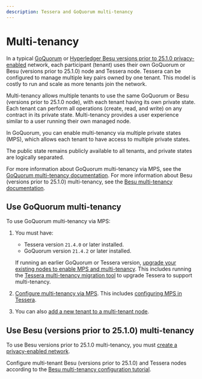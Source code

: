 ```yaml
---
description: Tessera and GoQuorum multi-tenancy
---
```


# Multi-tenancy

In a typical [GoQuorum](https://consensys.net/docs/goquorum/en/stable/) or
[Hyperledger Besu versions prior to 25.1.0 privacy-enabled](https://besu.hyperledger.org/en/stable/Concepts/Privacy/Privacy-Overview/) network,
each participant (tenant) uses their own GoQuorum or Besu (versions prior to 25.1.0) node and Tessera node.
Tessera can be configured to manage multiple key pairs owned by one tenant.
This model is costly to run and scale as more tenants join the network.

Multi-tenancy allows multiple tenants to use the same GoQuorum or Besu (versions prior to 25.1.0 node), with each tenant having its own private state.
Each tenant can perform all operations (create, read, and write) on any contract in its private state.
Multi-tenancy provides a user experience similar to a user running their own managed node.

In GoQuorum, you can enable multi-tenancy via multiple private states (MPS), which allows each tenant to have access to
multiple private states.

The public state remains publicly available to all tenants, and private states are logically separated.

For more information about GoQuorum multi-tenancy via MPS, see the [GoQuorum multi-tenancy documentation](https://consensys.net/docs/goquorum/en/stable/concepts/multi-tenancy/).
For more information about Besu (versions prior to 25.1.0) multi-tenancy, see the [Besu multi-tenancy documentation](https://besu.hyperledger.org/en/stable/Concepts/Privacy/Multi-Tenancy/).

## Use GoQuorum multi-tenancy

To use GoQuorum multi-tenancy via MPS:

1. You must have:

    - Tessera version `21.4.0` or later installed.
    - GoQuorum version `21.4.2` or later installed.

    If running an earlier GoQuorum or Tessera version, [upgrade your existing nodes to enable MPS and multi-tenancy](https://consensys.net/docs/goquorum/en/stable/configure-and-manage/manage/multi-tenancy/migration/).
    This includes running the [Tessera multi-tenancy migration tool](../HowTo/Migrate/Migration-Multitenancy.md) to
    upgrade Tessera to support multi-tenancy.

2. [Configure multi-tenancy via MPS](https://consensys.net/docs/goquorum/en/stable/configure-and-manage/manage/multi-tenancy/multi-tenancy/).
   This includes [configuring MPS in Tessera](../HowTo/Configure/Multiple-private-state.md).

3. You can also [add a new tenant to a multi-tenant node](https://consensys.net/docs/goquorum/en/stable/configure-and-manage/manage/multi-tenancy/multi-tenancy/).

## Use Besu (versions prior to 25.1.0) multi-tenancy

To use Besu versions prior to 25.1.0 multi-tenancy, you must [create a privacy-enabled network](https://besu.hyperledger.org/en/stable/Tutorials/Privacy/Configuring-Privacy/).

Configure multi-tenant Besu (versions prior to 25.1.0) and Tessera nodes according to the [Besu multi-tenancy configuration tutorial](https://besu.hyperledger.org/en/stable/Tutorials/Privacy/Configuring-Multi-Tenancy/).
